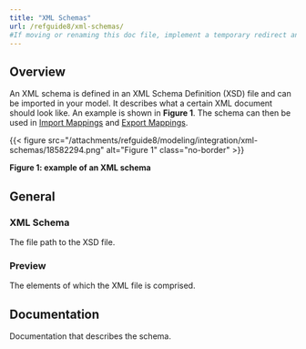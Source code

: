 ```yaml
---
title: "XML Schemas"
url: /refguide8/xml-schemas/
#If moving or renaming this doc file, implement a temporary redirect and let the respective team know they should update the URL in the product. See Mapping to Products for more details.
---
```


## Overview

An XML schema is defined in an XML Schema Definition (XSD) file and can be imported in your model. It describes what a certain XML document should look like. An example is shown in **Figure 1**. The schema can then be used in [Import Mappings](/refguide8/import-mappings/) and [Export Mappings](/refguide8/export-mappings/).

{{< figure src="/attachments/refguide8/modeling/integration/xml-schemas/18582294.png" alt="Figure 1" class="no-border" >}}

**Figure 1: example of an XML schema**

## General

### XML Schema

The file path to the XSD file.

### Preview

The elements of which the XML file is comprised.

## Documentation

Documentation that describes the schema.
